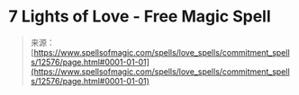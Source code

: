 <!--yml
category: 未分类
date: 2024-06-12 18:50:22
-->

# 7 Lights of Love - Free Magic Spell

> 来源：[https://www.spellsofmagic.com/spells/love_spells/commitment_spells/12576/page.html#0001-01-01](https://www.spellsofmagic.com/spells/love_spells/commitment_spells/12576/page.html#0001-01-01)